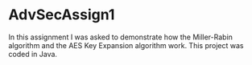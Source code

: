 # AdvSecAssign1
In this assignment I was asked to demonstrate how the Miller-Rabin algorithm and the AES Key Expansion algorithm work.
This project was coded in Java.
